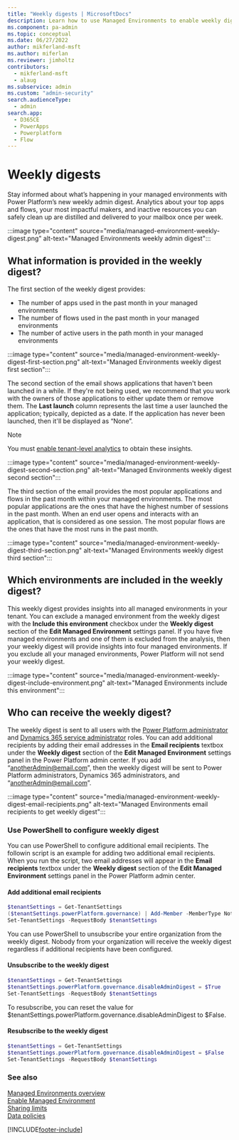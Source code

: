```yaml
---
title: "Weekly digests | MicrosoftDocs"
description: Learn how to use Managed Environments to enable weekly digests.
ms.component: pa-admin
ms.topic: conceptual
ms.date: 06/27/2022
author: mikferland-msft
ms.author: miferlan
ms.reviewer: jimholtz
contributors:
  - mikferland-msft
  - alaug 
ms.subservice: admin
ms.custom: "admin-security"
search.audienceType: 
  - admin
search.app:
  - D365CE
  - PowerApps
  - Powerplatform
  - Flow
---
```

# Weekly digests

<!-- https://go.microsoft.com/fwlink/?linkid=2194598 -->

Stay informed about what’s happening in your managed environments with Power Platform’s new weekly admin digest. Analytics about your top apps and flows, your most impactful makers, and inactive resources you can safely clean up are distilled and delivered to your mailbox once per week.

:::image type="content" source="media/managed-environment-weekly-digest.png" alt-text="Managed Environments weekly admin digest":::

## What information is provided in the weekly digest?

The first section of the weekly digest provides:

- The number of apps used in the past month in your managed environments
- The number of flows used in the past month in your managed environments
- The number of active users in the path month in your managed environments

:::image type="content" source="media/managed-environment-weekly-digest-first-section.png" alt-text="Managed Environments weekly digest first section":::

The second section of the email shows applications that haven't been launched in a while. If they're not being used, we recommend that you work with the owners of those applications to either update them or remove them. The **Last launch** column represents the last time a user launched the application; typically, depicted as a date. If the application has never been launched, then it'll be displayed as “None”.

> [!NOTE]
> You must [enable tenant-level analytics](tenant-level-analytics.md#how-do-i-enable-tenant-level-analytics) to obtain these insights.

:::image type="content" source="media/managed-environment-weekly-digest-second-section.png" alt-text="Managed Environments weekly digest second section":::

The third section of the email provides the most popular applications and flows in the past month within your managed environments. The most popular applications are the ones that have the highest number of sessions in the past month. When an end user opens and interacts with an application, that is considered as one session. The most popular flows are the ones that have the most runs in the past month.

:::image type="content" source="media/managed-environment-weekly-digest-third-section.png" alt-text="Managed Environments weekly digest third section":::

## Which environments are included in the weekly digest?

This weekly digest provides insights into all managed environments in your tenant. You can exclude a managed environment from the weekly digest with the **Include this environment** checkbox under the **Weekly digest** section of the **Edit Managed Environment** settings panel. If you have five managed environments and one of them is excluded from the analysis, then your weekly digest will provide insights into four managed environments. If you exclude all your managed environments, Power Platform will not send your weekly digest.

:::image type="content" source="media/managed-environment-weekly-digest-include-environment.png" alt-text="Managed Environments include this environment":::

## Who can receive the weekly digest?

The weekly digest is sent to all users with the [Power Platform administrator](use-service-admin-role-manage-tenant.md#power-platform-administrator) and [Dynamics 365 service administrator](use-service-admin-role-manage-tenant.md#dynamics-365-administrator) roles. You can add additional recipients by adding their email addresses in the **Email recipients** textbox under the **Weekly digest** section of the **Edit Managed Environment** settings panel in the Power Platform admin center. If you add “anotherAdmin@email.com”, then the weekly digest will be sent to Power Platform administrators, Dynamics 365 administrators, and “anotherAdmin@email.com”.

:::image type="content" source="media/managed-environment-weekly-digest-email-recipients.png" alt-text="Managed Environments email recipients to get weekly digest":::

### Use PowerShell to configure weekly digest

You can use PowerShell to configure additional email recipients. The followin script is an example for adding two additional email recipients. When you run the script, two email addresses will appear in the **Email recipients** textbox under the **Weekly digest** section of the **Edit Managed Environment** settings panel in the Power Platform admin center. 

#### Add additional email recipients
```PowerShell
$tenantSettings = Get-TenantSettings  
($tenantSettings.powerPlatform.governance) | Add-Member -MemberType NoteProperty -Name additionalAdminDigestEmailRecipients -Value 'fakeEmail@contoso.com;otherFakeEmail@contoso.com'  
Set-TenantSettings -RequestBody $tenantSettings 
```

You can use PowerShell to unsubscribe your entire organization from the weekly digest. Nobody from your organization will receive the weekly digest regardless if additional recipients have been configured. 

#### Unsubscribe to the weekly digest 
```PowerShell
$tenantSettings = Get-TenantSettings  
$tenantSettings.powerPlatform.governance.disableAdminDigest = $True  
Set-TenantSettings -RequestBody $tenantSettings 
```

To resubscribe, you can reset the value for $tenantSettings.powerPlatform.governance.disableAdminDigest to $False. 

#### Resubscribe to the weekly digest 
```PowerShell
$tenantSettings = Get-TenantSettings  
$tenantSettings.powerPlatform.governance.disableAdminDigest = $False  
Set-TenantSettings -RequestBody $tenantSettings 
```

### See also  
[Managed Environments overview](managed-environment-overview.md) <br />
[Enable Managed Environment](managed-environment-enable.md) <br />
[Sharing limits](managed-environment-sharing-limits.md)  <br />
[Data policies](managed-environment-data-policies.md)



[!INCLUDE[footer-include](../includes/footer-banner.md)]
